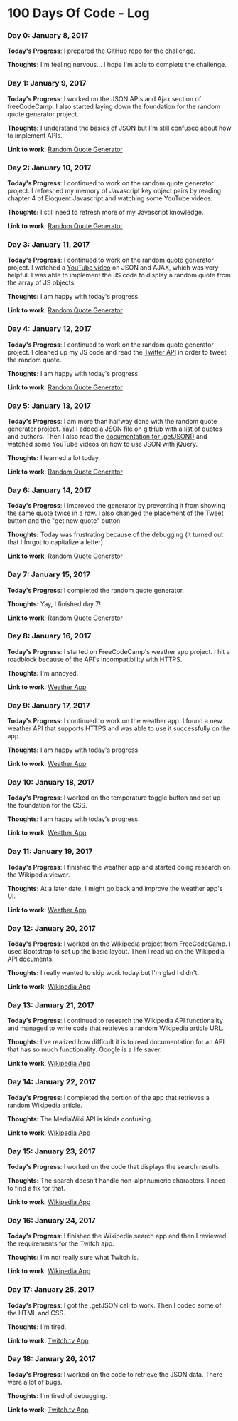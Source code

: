 # 100 Days Of Code - Log

### Day 0: January 8, 2017 

**Today's Progress**: I prepared the GitHub repo for the challenge.

**Thoughts:** I'm feeling nervous... I hope I'm able to complete the challenge.

### Day 1: January 9, 2017 

**Today's Progress**: I worked on the JSON APIs and Ajax section of freeCodeCamp. I also started laying down the foundation for the random quote generator project.

**Thoughts:** I understand the basics of JSON but I'm still confused about how to implement APIs.

**Link to work**: [Random Quote Generator](https://codepen.io/lhphan/pen/apvMEx)

### Day 2: January 10, 2017 

**Today's Progress**: I continued to work on the random quote generator project. I refreshed my memory of Javascript key object pairs by reading chapter 4 of Eloquent Javascript and watching some YouTube videos.

**Thoughts:** I still need to  refresh more of my Javascript knowledge.

**Link to work**: [Random Quote Generator](https://codepen.io/lhphan/pen/apvMEx)

### Day 3: January 11, 2017 

**Today's Progress**: I continued to work on the random quote generator project. I watched a [YouTube video](https://www.youtube.com/watch?v=rJesac0_Ftw) on JSON and AJAX, which was very helpful. I was able to implement the JS code to display a random quote from the array of JS objects.

**Thoughts:** I am happy with today's progress.

**Link to work**: [Random Quote Generator](https://codepen.io/lhphan/pen/apvMEx)

### Day 4: January 12, 2017 

**Today's Progress**: I continued to work on the random quote generator project. I cleaned up my JS code and read the [Twitter API](https://dev.twitter.com/web/tweet-button/parameters) in order to tweet the random quote.

**Thoughts:** I am happy with today's progress.

**Link to work**: [Random Quote Generator](https://codepen.io/lhphan/pen/apvMEx)

### Day 5: January 13, 2017 

**Today's Progress**: I am more than halfway done with the random quote generator project. Yay! I added a JSON file on gitHub with a list of quotes and authors. Then I also read the [documentation for .getJSON()](http://api.jquery.com/jquery.getjson/) and watched some YouTube videos on how to use JSON with jQuery.

**Thoughts:** I learned a lot today.

**Link to work**: [Random Quote Generator](https://codepen.io/lhphan/pen/apvMEx)

### Day 6: January 14, 2017 

**Today's Progress**: I improved the generator by preventing it from showing the same quote twice in a row. I also changed the placement of the Tweet button and the "get new quote" button.

**Thoughts:** Today was frustrating because of the debugging (it turned out that I forgot to capitalize a letter).

**Link to work**: [Random Quote Generator](https://codepen.io/lhphan/pen/apvMEx)

### Day 7: January 15, 2017 

**Today's Progress**: I completed the random quote generator.

**Thoughts:** Yay, I finished day 7!

**Link to work**: [Random Quote Generator](https://codepen.io/lhphan/pen/apvMEx)

### Day 8: January 16, 2017 

**Today's Progress**: I started on FreeCodeCamp's weather app project. I hit a roadblock because of the API's incompatibility with HTTPS.  

**Thoughts:**  I'm annoyed.

**Link to work**: [Weather App](https://codepen.io/lhphan/full/bgBGqy/)

### Day 9: January 17, 2017 

**Today's Progress**: I continued to work on the weather app. I found a new weather API that supports HTTPS and was able to use it successfully on the app.  

**Thoughts:**  I am happy with today's progress.

**Link to work**: [Weather App](https://codepen.io/lhphan/full/bgBGqy/)

### Day 10: January 18, 2017 

**Today's Progress**: I worked on the temperature toggle button and set up the foundation for the CSS. 

**Thoughts:**  I am happy with today's progress.

**Link to work**: [Weather App](https://codepen.io/lhphan/full/bgBGqy/)

### Day 11: January 19, 2017 

**Today's Progress**: I finished the weather app and started doing research on the Wikipedia viewer. 

**Thoughts:**  At a later date, I might go back and improve the weather app's UI.

**Link to work**: [Weather App](https://codepen.io/lhphan/full/bgBGqy/)

### Day 12: January 20, 2017 

**Today's Progress**: I worked on the Wikipedia project from FreeCodeCamp. I used Bootstrap to set up the basic layout. Then I read up on the Wikipedia API documents.

**Thoughts:**  I really wanted to skip work today but I'm glad I didn't.

**Link to work**: [Wikipedia App](https://codepen.io/lhphan/full/NdpQGm/)

### Day 13: January 21, 2017 

**Today's Progress**: I continued to research the Wikipedia API functionality and managed to write code that retrieves a random Wikipedia article URL.

**Thoughts:**  I've realized how difficult it is to read documentation for an API that has so much functionality. Google is a life saver.

**Link to work**: [Wikipedia App](https://codepen.io/lhphan/full/NdpQGm/)

### Day 14: January 22, 2017 

**Today's Progress**: I completed the portion of the app that retrieves a random Wikipedia article. 

**Thoughts:**  The MediaWiki API is kinda confusing.

**Link to work**: [Wikipedia App](https://codepen.io/lhphan/full/NdpQGm/)

### Day 15: January 23, 2017 

**Today's Progress**: I worked on the code that displays the search results.  

**Thoughts:**  The search doesn't handle non-alphnumeric characters. I need to find a fix for that.

**Link to work**: [Wikipedia App](https://codepen.io/lhphan/full/NdpQGm/)

### Day 16: January 24, 2017 

**Today's Progress**: I finished the Wikipedia search app and then I reviewed the requirements for the Twitch app.  

**Thoughts:**  I'm not really sure what Twitch is.

**Link to work**: [Wikipedia App](https://codepen.io/lhphan/full/NdpQGm/)

### Day 17: January 25, 2017 

**Today's Progress**: I got the .getJSON call to work. Then I coded some of the HTML and CSS.  

**Thoughts:**  I'm tired.

**Link to work**: [Twitch.tv App](https://codepen.io/lhphan/full/LxjqQd)

### Day 18: January 26, 2017 

**Today's Progress**: I worked on the code to retrieve the JSON data. There were a lot of bugs.   

**Thoughts:**  I'm tired of debugging.

**Link to work**: [Twitch.tv App](https://codepen.io/lhphan/full/LxjqQd)